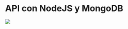 <h1>API con NodeJS y MongoDB</h1>
<img src="https://miro.medium.com/max/1280/1*ay9nx1XdZ3AOzx5Ev8xJEg.png">
